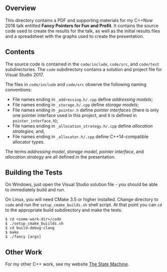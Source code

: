 ## Overview

This directory contains a PDF and supporting materials for my C++Now 2018 talk entitled **Fancy Pointers for Fun and Profit**.  It contains the source code used to create the results for the talk, as well as the initial results files and a spreadsheet with the graphs used to create the presentation.

## Contents

The source code is contained in the ``code/include``, ``code/src``, and ``code/test`` subdirectories.  The ``code`` subdirectory contains a solution and project file for Visual Studio 2017.

The files in ``code/include`` and ``code/src`` observe the following naming conventions:
* File names ending in ``_addressing.h/.cpp`` define _addressing models_;
* File names ending in ``_storage.h/.cpp`` define _storage models_;
* File names ending in ``_pointer.h`` define _pointer interfaces_ (there is only one pointer interface used in this project, and it is defined in ``pointer_interface.h``);
* File names ending in ``_allocation_strategy.h/.cpp`` define _allocation strategies_; and,
* File names ending in ``_allocator.h/.cpp`` define C++14-compatible allocator types.

The terms _addressing model_, _storage model_, _pointer interface_, and _allocation strategy_ are all defined in the presentation.

## Building the Tests

On Windows, just open the Visual Studio solution file - you should be able to immediately build and run.

On Linux, you will need CMake 3.5 or higher installed. Change directory to ``code`` and run the ``setup_cmake_builds.sh`` shell script.  At that point you can ``cd`` to the appropriate build subdirectory and make the tests.

```
$ cd <some-work-dir>/code
$ ./setup_cmake_buiilds.sh
$ cd build-debug-clang 
$ make
$ ./fancy [args]
```

## Other Work

For my other C++ work, see my website [The State Machine](https://bobsteagall.com).
